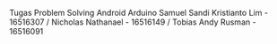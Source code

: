 Tugas Problem Solving Android Arduino
Samuel Sandi Kristianto Lim - 16516307 / Nicholas Nathanael - 16516149 / Tobias Andy Rusman - 16516091
